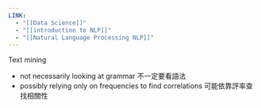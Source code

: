 ```yaml
---
LINK:
  - "[[Data Science]]"
  - "[[introduction to NLP]]"
  - "[[Natural Language Processing NLP]]"
---
```

Text mining
- not necessarily looking at grammar 不一定要看語法
- possibly relying only on frequencies to find correlations 可能依靠評率查找相關性
